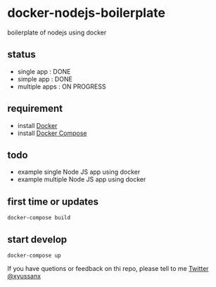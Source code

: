 # docker-nodejs-boilerplate
boilerplate of nodejs using docker

## status 
- single app : DONE
- simple app : DONE
- multiple apps : ON PROGRESS

## requirement
- install [Docker](https://docs.docker.com/engine/installation/)
- install [Docker Compose](https://docs.docker.com/compose/install/)

## todo
- example single Node JS app using docker
- example multiple Node JS app using docker

## first time or updates
```
docker-compose build
```

## start develop
```
docker-compose up
```

If you have quetions or feedback on thi repo, please tell to me [Twitter @xyussanx](https://twitter.com/xyussanx)
